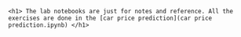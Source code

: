     <h1> The lab notebooks are just for notes and reference. All the exercises are done in the [car price prediction](car price prediction.ipynb) </h1>
